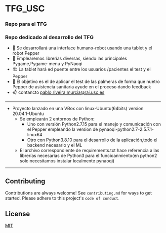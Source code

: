 # TFG_USC
### Repo para el TFG
            

### Repo dedicado al desarrollo del TFG 


- 🔭 Se desarrollará una interface humano-robot usando una tablet y el robot Pepper
- 🌱 Emplearemos librerías diversas, siendo las principales Pygame,Pygame-menu y PyNaoqi
- 🏗 La tablet hará ed puente entre  los usuarios /pacientes el test y el Pepper
- 💬 El objetivo es el de aplicar el test de las palmeras de forma que nuetro Pepper de asistencia sanitaria ayude en el proceso dando feedback
- 📫 contancto pablo.riveira.murcia@rai.usc.es




---
- Proyecto lanzado en una VBox con linux-Ubuntu(64bits) version 20.04.1-Ubuntu
    - Se emplearán 2 entornos de Python:
        - Uno con versión Python2.7.15 para el manejo y comunicación con el Pepper empleando la version de pynaoqi-python2.7-2.5.7.1-linux64
        - Otro con Python3.8.10 para el desarrollo de la aplicación,todo el backend necesario y el ML
    - El archivo correspondiente de requirements.txt hace referencia a las librerías necesarias de Python3 para el funcioanmiento(en python2 solo necesitamos instalar localmente pynaoqi)




---


## Contributing
Contributions are always welcome!
See `contributing.md` for ways to get started.
Please adhere to this project's `code of conduct`.


## License
[MIT](http://opensource.org/licenses/MIT)
